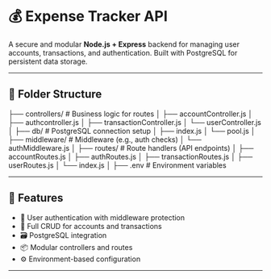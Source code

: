 # 💰 Expense Tracker API

A secure and modular **Node.js + Express** backend for managing user accounts, transactions, and authentication. Built with PostgreSQL for persistent data storage.

---

## 📂 Folder Structure

├── controllers/ # Business logic for routes
│ ├── accountController.js
│ ├── authcontroller.js
│ ├── transactionController.js
│ └── userController.js
│
├── db/ # PostgreSQL connection setup
│ ├── index.js
│ └── pool.js
│
├── middleware/ # Middleware (e.g., auth checks)
│ └── authMiddleware.js
│
├── routes/ # Route handlers (API endpoints)
│ ├── accountRoutes.js
│ ├── authRoutes.js
│ ├── transactionRoutes.js
│ ├── userRoutes.js
│ └── index.js
│
├── .env # Environment variables



---

## 🚀 Features

- 🔐 User authentication with middleware protection
- 🧾 Full CRUD for accounts and transactions
- 🗃 PostgreSQL integration
- 📦 Modular controllers and routes
- ⚙️ Environment-based configuration

---



```bash




